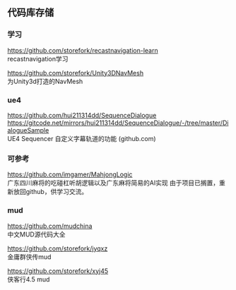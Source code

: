 ## 代码库存储

### 学习
https://github.com/storefork/recastnavigation-learn  
recastnavigation学习

https://github.com/storefork/Unity3DNavMesh  
为Unity3d打造的NavMesh


### ue4
https://github.com/hui211314dd/SequenceDialogue  
https://gitcode.net/mirrors/hui211314dd/SequenceDialogue/-/tree/master/DialogueSample  
UE4 Sequencer 自定义字幕轨道的功能 (github.com)


### 可参考
https://github.com/imgamer/MahjongLogic  
广东四川麻将的吃碰杠听胡逻辑以及广东麻将简易的AI实现
由于项目已搁置，重新放回github，供学习交流。



### mud
https://github.com/mudchina  
中文MUD源代码大全

https://github.com/storefork/jyqxz  
金庸群侠传mud

https://github.com/storefork/xyj45  
侠客行4.5 mud

